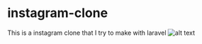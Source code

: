 # instagram-clone
This is a instagram clone that I try to make with laravel
![alt text](https://etienruhl.nl/wp-content/uploads/2019/06/instagram-clone.png)
